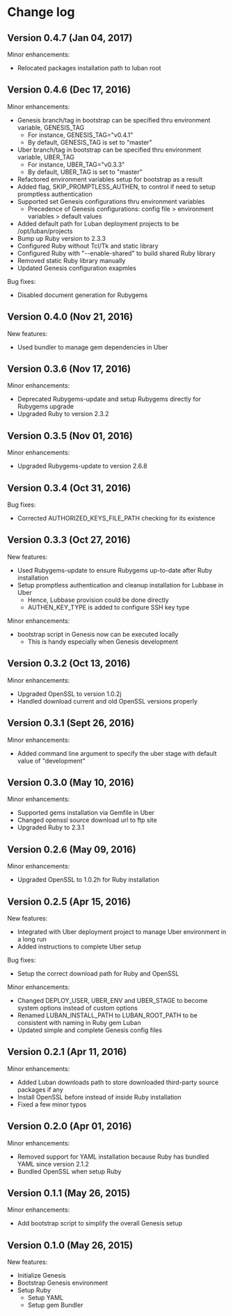 # Change log

## Version 0.4.7 (Jan 04, 2017)

Minor enhancements:
  * Relocated packages installation path to luban root

## Version 0.4.6 (Dec 17, 2016)

Minor enhancements:
  * Genesis branch/tag in bootstrap can be specified thru environment variable, GENESIS_TAG
    * For instance, GENESIS_TAG="v0.4.1"
    * By default, GENESIS_TAG is set to "master"
  * Uber branch/tag in bootstrap can be specified thru environment variable, UBER_TAG
    * For instance, UBER_TAG="v0.3.3"
    * By default, UBER_TAG is set to "master"
  * Refactored environment variables setup for bootstrap as a result
  * Added flag, SKIP_PROMPTLESS_AUTHEN, to control if need to setup promptless authentication
  * Supported set Genesis configurations thru environment variables
    * Precedence of Genesis configurations: config file > environment variables > default values
  * Added default path for Luban deployment projects to be /opt/luban/projects
  * Bump up Ruby version to 2.3.3
  * Configured Ruby without Tcl/Tk and static library
  * Configured Ruby with "--enable-shared" to build shared Ruby library
  * Removed static Ruby library manually
  * Updated Genesis configuration exapmles

Bug fixes:
  * Disabled document generation for Rubygems

## Version 0.4.0 (Nov 21, 2016)

New features:
  * Used bundler to manage gem dependencies in Uber

## Version 0.3.6 (Nov 17, 2016)

Minor enhancements:
  * Deprecated Rubygems-update and setup Rubygems directly for Rubygems upgrade
  * Upgraded Ruby to version 2.3.2

## Version 0.3.5 (Nov 01, 2016)

Minor enhancements:
  * Upgraded Rubygems-update to version 2.6.8

## Version 0.3.4 (Oct 31, 2016)

Bug fixes:
  * Corrected AUTHORIZED_KEYS_FILE_PATH checking for its existence

## Version 0.3.3 (Oct 27, 2016)

New features:
  * Used Rubygems-update to ensure Rubygems up-to-date after Ruby installation
  * Setup promptless authentication and cleanup installation for Lubbase in Uber
    * Hence, Lubbase provision could be done directly
    * AUTHEN_KEY_TYPE is added to configure SSH key type

Minor enhancements:
  * bootstrap script in Genesis now can be executed locally
    * This is handy especially when Genesis development

## Version 0.3.2 (Oct 13, 2016)

Minor enhancements:
  * Upgraded OpenSSL to version 1.0.2j
  * Handled download current and old OpenSSL versions properly

## Version 0.3.1 (Sept 26, 2016)

Minor enhancements:
  * Added command line argument to specify the uber stage with default value of "development"

## Version 0.3.0 (May 10, 2016)

Minor enhancements: 
  * Supported gems installation via Gemfile in Uber
  * Changed openssl source download url to ftp site
  * Upgraded Ruby to 2.3.1

## Version 0.2.6 (May 09, 2016)

Minor enhancements:
  * Upgraded OpenSSL to 1.0.2h for Ruby installation

## Version 0.2.5 (Apr 15, 2016)

New features:
  * Integrated with Uber deployment project to manage Uber environment in a long run
  * Added instructions to complete Uber setup

Bug fixes:
  * Setup the correct download path for Ruby and OpenSSL

Minor enhancements:
  * Changed DEPLOY_USER, UBER_ENV and UBER_STAGE to become system options instead of custom options
  * Renamed LUBAN_INSTALL_PATH to LUBAN_ROOT_PATH to be consistent with naming in Ruby gem Luban
  * Updated simple and complete Genesis config files


## Version 0.2.1 (Apr 11, 2016)

Minor enhancements:
  * Added Luban downloads path to store downloaded third-party source packages if any
  * Install OpenSSL before instead of inside Ruby installation
  * Fixed a few minor typos

## Version 0.2.0 (Apr 01, 2016)

Minor enhancements:
  * Removed support for YAML installation because Ruby has bundled YAML since version 2.1.2
  * Bundled OpenSSL when setup Ruby

## Version 0.1.1 (May 26, 2015)

Minor enhancements:
  * Add bootstrap script to simplify the overall Genesis setup

## Version 0.1.0 (May 26, 2015)

New features:
  * Initialize Genesis
  * Bootstrap Genesis environment
  * Setup Ruby
    * Setup YAML
    * Setup gem Bundler

